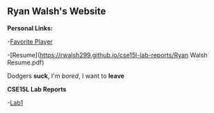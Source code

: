 ## Ryan Walsh's Website
**Personal Links:**

-[Favorite Player](https://rwalsh299.github.io/cse15l-lab-reports/bestplayerever.html)

-[Resume](https://rwalsh299.github.io/cse15l-lab-reports/Ryan Walsh Resume.pdf)

Dodgers **suck**, I'm *bored*, I want to **leave**

**CSE15L Lab Reports**

-[Lab1](https://rwalsh299.github.io/cse15l-lab-reports/lab-report-1-week-2.html)
